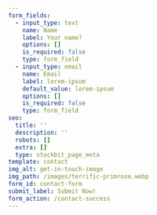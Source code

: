 ```yaml
---
form_fields:
  - input_type: text
    name: Name
    label: Your name?
    options: []
    is_required: false
    type: form_field
  - input_type: email
    name: Email
    label: lorem-ipsum
    default_value: lorem-ipsum
    options: []
    is_required: false
    type: form_field
seo:
  title: ''
  description: ''
  robots: []
  extra: []
  type: stackbit_page_meta
template: contact
img_alt: get-in-touch-image
img_path: /images/terrific-primrose.webp
form_id: contact-form
submit_label: Submit Now!
form_action: /contact-success
---
```

